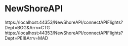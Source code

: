 # NewShoreAPI
https://localhost:44353/NewShoreAPI/connectAPIFlights?Dept=BOG&Arrv=CTG
https://localhost:44353/NewShoreAPI/connectAPIFlights?Dept=PEI&Arrv=MAD
